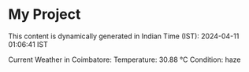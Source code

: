 # My Project

This content is dynamically generated in Indian Time (IST): 2024-04-11 01:06:41 IST


Current Weather in Coimbatore:
Temperature: 30.88 °C
Condition: haze
